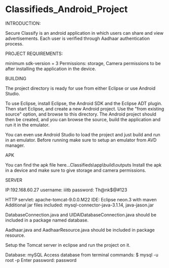 # Classifieds_Android_Project
INTRODUCTION:

Secure Classify is an android application in which users can 
share and view advertisements. Each user is verified through
Aadhaar authentication process.

PROJECT REQUIREMENTS:
 
minimum sdk-version = 3
Permissions: storage, Camera permissions to be after installing 
	     the application in the device.

BUILDING

The project directory is ready for use from either Eclipse or use
Android Studio.

To use Eclipse, install Eclipse, the Android SDK and the Eclipse ADT
plugin. Then start Eclipse, and create a new Android project. Use the
"from existing source" option, and browse to this directory. The
Android project should then be created, and you can browse the source,
build the application and run it in the emulator.

You can even use Android Studio to load the project and just build and
run in an emulator. Before running make sure to setup an emulator from
AVD manager.

APK

You can find the apk file here...Classifieds\app\build\outputs
Install the apk in a device and make sure to give storage and camera 
permissions.

SERVER

IP:192.168.60.27
username: iiitb
password: Th@nk$@#123

HTTP servlet: apache-tomcat-9.0.0.M22
IDE: Eclipse neon.3 with maven
Additional jar files included: mysql-connector-java-3.1.14, java-jason.jar

DatabaseConnection.java and UIDAIDatabaseConnection.java should be included
in a package named database.

Aadhaar.java and AadhaarResource.java should be included in package resource.

Setup the Tomcat server in eclipse and run the project on it.

Database: mySQL
Access database from terminal commands:
$ mysql -u root -p
Enter password: password
